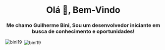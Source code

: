 <h1 align="center">Olá 👋, Bem-Vindo</h1>
<h3 align="center">Me chamo Guilherme Bini, Sou um desenvolvedor iniciante em busca de conhecimento e oportunidades!</h3>

<p><img align="left" src="https://github-readme-stats.vercel.app/api/top-langs?username=bini19&show_icons=true&locale=en&layout=compact" alt="bini19" /></p>

<p>&nbsp;<img align="center" src="https://github-readme-stats.vercel.app/api?username=bini19&show_icons=true&locale=en" alt="bini19" /></p>
